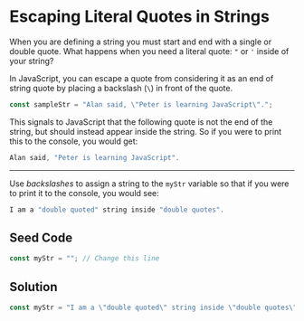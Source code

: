 # Escaping Literal Quotes in Strings

When you are defining a string you must start and end with a single or double quote. What happens when you need a literal quote: `"` or `'` inside of your string?

In JavaScript, you can escape a quote from considering it as an end of string quote by placing a backslash (`\`) in front of the quote.

```javascript
const sampleStr = "Alan said, \"Peter is learning JavaScript\".";
```

This signals to JavaScript that the following quote is not the end of the string, but should instead appear inside the string. So if you were to print this to the console, you would get:

```javascript
Alan said, "Peter is learning JavaScript".
```

-----

Use *backslashes* to assign a string to the `myStr` variable so that if you were to print it to the console, you would see:

```javascript
I am a "double quoted" string inside "double quotes".
```

## Seed Code

```javascript
const myStr = ""; // Change this line
```

## Solution

```javascript
const myStr = "I am a \"double quoted\" string inside \"double quotes\"."; // Change this line
```
